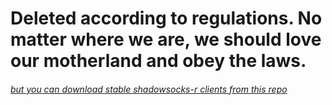 # Deleted according to regulations. No matter where we are, we should love our motherland and obey the laws.

###### [but you can download stable shadowsocks-r clients from this repo](https://github.com/XetRAHF/TiZi_AcrossTheGreatWall/tree/master/Downloads)
